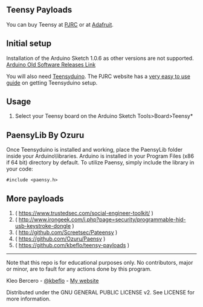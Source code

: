 ## Teensy Payloads

You can buy Teensy at [PJRC](https://pjrc.com) or at [Adafruit](https://www.adafruit.com/).

## Initial setup

Installation of the Arduino Sketch 1.0.6 as other versions are not supported. [Arduino Old Software Releases Link](https://www.arduino.cc/en/main/OldSoftwareReleases)

You will also need [Teensyduino](https://www.pjrc.com/teensy/teensyduino.html). The PJRC website has a [very easy to use guide](https://www.pjrc.com/teensy/first_use.html) on getting Teensyduino setup.

## Usage

1. Select your Teensy board on the Arduino Sketch Tools>Board>Teensy*

## PaensyLib By Ozuru

Once Teensyduino is installed and working, place the PaensyLib folder inside your Arduino\libraries. Arduino is installed in your Program Files (x86 if 64 bit) directory by default. To utilize Paensy, simply include the library in your code:

    #include <paensy.h>

## More payloads

1. ( https://www.trustedsec.com/social-engineer-toolkit/ )
2. ( http://www.irongeek.com/i.php?page=security/programmable-hid-usb-keystroke-dongle )
3. ( http://github.com/Screetsec/Pateensy )
4. ( https://github.com/Ozuru/Paensy )
5. ( https://github.com/kbeflo/teensy-payloads )

---

Note that this repo is for educational purposes only. No contributors, major or minor, are to fault for any actions done by this program.

Kleo Bercero - [@kbeflo](https://twitter.com/kbeflo) - [My website](https://kerberos.me/)

Distributed under the GNU GENERAL PUBLIC LICENSE v2. See LICENSE for more information.
